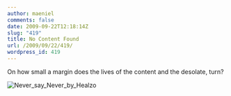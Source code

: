 ```yaml
---
author: maeniel
comments: false
date: 2009-09-22T12:18:14Z
slug: "419"
title: No Content Found
url: /2009/09/22/419/
wordpress_id: 419
---
```


On how small a margin does the lives of the content and the desolate, turn?

![Never_say_Never_by_Healzo](https://maeniel.files.wordpress.com/2009/09/never_say_never_by_healzo.png)

